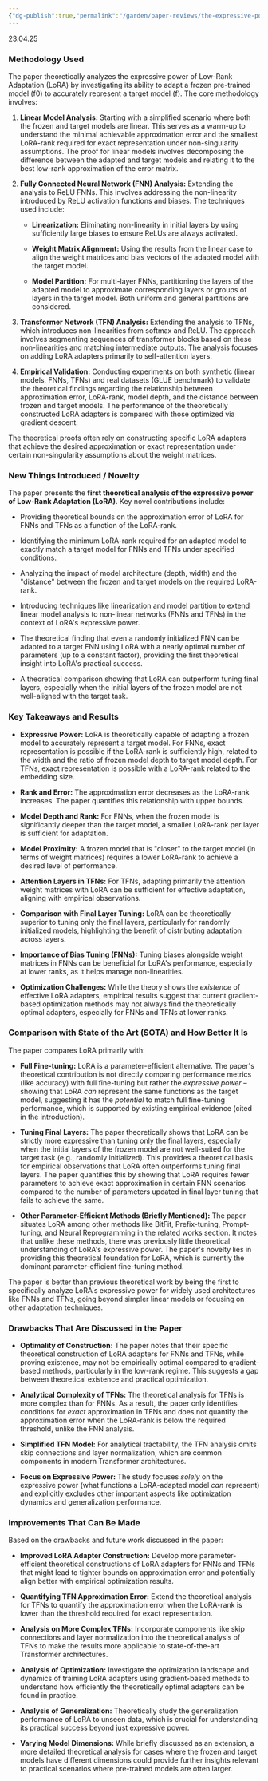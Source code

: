 ```yaml
---
{"dg-publish":true,"permalink":"/garden/paper-reviews/the-expressive-power-of-low-rank-adaptation/"}
---
```


23.04.25
### Methodology Used

The paper theoretically analyzes the expressive power of Low-Rank Adaptation (LoRA) by investigating its ability to adapt a frozen pre-trained model (f0​) to accurately represent a target model (f​). The core methodology involves:

1. **Linear Model Analysis:** Starting with a simplified scenario where both the frozen and target models are linear. This serves as a warm-up to understand the minimal achievable approximation error and the smallest LoRA-rank required for exact representation under non-singularity assumptions. The proof for linear models involves decomposing the difference between the adapted and target models and relating it to the best low-rank approximation of the error matrix.
    
2. **Fully Connected Neural Network (FNN) Analysis:** Extending the analysis to ReLU FNNs. This involves addressing the non-linearity introduced by ReLU activation functions and biases. The techniques used include:
    
    - **Linearization:** Eliminating non-linearity in initial layers by using sufficiently large biases to ensure ReLUs are always activated.
        
    - **Weight Matrix Alignment:** Using the results from the linear case to align the weight matrices and bias vectors of the adapted model with the target model.
        
    - **Model Partition:** For multi-layer FNNs, partitioning the layers of the adapted model to approximate corresponding layers or groups of layers in the target model. Both uniform and general partitions are considered.
        
3. **Transformer Network (TFN) Analysis:** Extending the analysis to TFNs, which introduces non-linearities from softmax and ReLU. The approach involves segmenting sequences of transformer blocks based on these non-linearities and matching intermediate outputs. The analysis focuses on adding LoRA adapters primarily to self-attention layers.
    
4. **Empirical Validation:** Conducting experiments on both synthetic (linear models, FNNs, TFNs) and real datasets (GLUE benchmark) to validate the theoretical findings regarding the relationship between approximation error, LoRA-rank, model depth, and the distance between frozen and target models. The performance of the theoretically constructed LoRA adapters is compared with those optimized via gradient descent.
    

The theoretical proofs often rely on constructing specific LoRA adapters that achieve the desired approximation or exact representation under certain non-singularity assumptions about the weight matrices.

### New Things Introduced / Novelty

The paper presents the **first theoretical analysis of the expressive power of Low-Rank Adaptation (LoRA)**. Key novel contributions include:

- Providing theoretical bounds on the approximation error of LoRA for FNNs and TFNs as a function of the LoRA-rank.
    
- Identifying the minimum LoRA-rank required for an adapted model to exactly match a target model for FNNs and TFNs under specified conditions.
    
- Analyzing the impact of model architecture (depth, width) and the "distance" between the frozen and target models on the required LoRA-rank.
    
- Introducing techniques like linearization and model partition to extend linear model analysis to non-linear networks (FNNs and TFNs) in the context of LoRA's expressive power.
    
- The theoretical finding that even a randomly initialized FNN can be adapted to a target FNN using LoRA with a nearly optimal number of parameters (up to a constant factor), providing the first theoretical insight into LoRA's practical success.
    
- A theoretical comparison showing that LoRA can outperform tuning final layers, especially when the initial layers of the frozen model are not well-aligned with the target task.
    

### Key Takeaways and Results

- **Expressive Power:** LoRA is theoretically capable of adapting a frozen model to accurately represent a target model. For FNNs, exact representation is possible if the LoRA-rank is sufficiently high, related to the width and the ratio of frozen model depth to target model depth. For TFNs, exact representation is possible with a LoRA-rank related to the embedding size.
    
- **Rank and Error:** The approximation error decreases as the LoRA-rank increases. The paper quantifies this relationship with upper bounds.
    
- **Model Depth and Rank:** For FNNs, when the frozen model is significantly deeper than the target model, a smaller LoRA-rank per layer is sufficient for adaptation.
    
- **Model Proximity:** A frozen model that is "closer" to the target model (in terms of weight matrices) requires a lower LoRA-rank to achieve a desired level of performance.
    
- **Attention Layers in TFNs:** For TFNs, adapting primarily the attention weight matrices with LoRA can be sufficient for effective adaptation, aligning with empirical observations.
    
- **Comparison with Final Layer Tuning:** LoRA can be theoretically superior to tuning only the final layers, particularly for randomly initialized models, highlighting the benefit of distributing adaptation across layers.
    
- **Importance of Bias Tuning (FNNs):** Tuning biases alongside weight matrices in FNNs can be beneficial for LoRA's performance, especially at lower ranks, as it helps manage non-linearities.
    
- **Optimization Challenges:** While the theory shows the _existence_ of effective LoRA adapters, empirical results suggest that current gradient-based optimization methods may not always find the theoretically optimal adapters, especially for FNNs and TFNs at lower ranks.
    

### Comparison with State of the Art (SOTA) and How Better It Is

The paper compares LoRA primarily with:

- **Full Fine-tuning:** LoRA is a parameter-efficient alternative. The paper's theoretical contribution is not directly comparing performance metrics (like accuracy) with full fine-tuning but rather the _expressive power_ – showing that LoRA _can_ represent the same functions as the target model, suggesting it has the _potential_ to match full fine-tuning performance, which is supported by existing empirical evidence (cited in the introduction).
    
- **Tuning Final Layers:** The paper theoretically shows that LoRA can be strictly more expressive than tuning only the final layers, especially when the initial layers of the frozen model are not well-suited for the target task (e.g., randomly initialized). This provides a theoretical basis for empirical observations that LoRA often outperforms tuning final layers. The paper quantifies this by showing that LoRA requires fewer parameters to achieve exact approximation in certain FNN scenarios compared to the number of parameters updated in final layer tuning that fails to achieve the same.
    
- **Other Parameter-Efficient Methods (Briefly Mentioned):** The paper situates LoRA among other methods like BitFit, Prefix-tuning, Prompt-tuning, and Neural Reprogramming in the related works section. It notes that unlike these methods, there was previously little theoretical understanding of LoRA's expressive power. The paper's novelty lies in providing this theoretical foundation for LoRA, which is currently the dominant parameter-efficient fine-tuning method.
    

The paper is better than previous theoretical work by being the first to specifically analyze LoRA's expressive power for widely used architectures like FNNs and TFNs, going beyond simpler linear models or focusing on other adaptation techniques.

### Drawbacks That Are Discussed in the Paper

- **Optimality of Construction:** The paper notes that their specific theoretical construction of LoRA adapters for FNNs and TFNs, while proving existence, may not be empirically optimal compared to gradient-based methods, particularly in the low-rank regime. This suggests a gap between theoretical existence and practical optimization.
    
- **Analytical Complexity of TFNs:** The theoretical analysis for TFNs is more complex than for FNNs. As a result, the paper only identifies conditions for _exact_ approximation in TFNs and does not quantify the approximation error when the LoRA-rank is below the required threshold, unlike the FNN analysis.
    
- **Simplified TFN Model:** For analytical tractability, the TFN analysis omits skip connections and layer normalization, which are common components in modern Transformer architectures.
    
- **Focus on Expressive Power:** The study focuses _solely_ on the expressive power (what functions a LoRA-adapted model _can_ represent) and explicitly excludes other important aspects like optimization dynamics and generalization performance.
    

### Improvements That Can Be Made

Based on the drawbacks and future work discussed in the paper:

- **Improved LoRA Adapter Construction:** Develop more parameter-efficient theoretical constructions of LoRA adapters for FNNs and TFNs that might lead to tighter bounds on approximation error and potentially align better with empirical optimization results.
    
- **Quantifying TFN Approximation Error:** Extend the theoretical analysis for TFNs to quantify the approximation error when the LoRA-rank is lower than the threshold required for exact representation.
    
- **Analysis on More Complex TFNs:** Incorporate components like skip connections and layer normalization into the theoretical analysis of TFNs to make the results more applicable to state-of-the-art Transformer architectures.
    
- **Analysis of Optimization:** Investigate the optimization landscape and dynamics of training LoRA adapters using gradient-based methods to understand how efficiently the theoretically optimal adapters can be found in practice.
    
- **Analysis of Generalization:** Theoretically study the generalization performance of LoRA to unseen data, which is crucial for understanding its practical success beyond just expressive power.
    
- **Varying Model Dimensions:** While briefly discussed as an extension, a more detailed theoretical analysis for cases where the frozen and target models have different dimensions could provide further insights relevant to practical scenarios where pre-trained models are often larger.